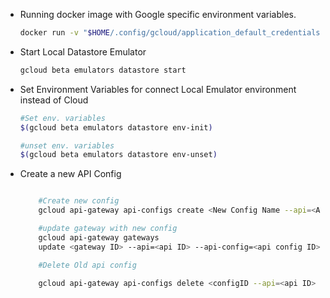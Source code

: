 * Running docker image with Google specific environment variables.
   
    ```sh
    docker run -v "$HOME/.config/gcloud/application_default_credentials.json":/gcp/creds.json:ro   --env GOOGLE_APPLICATION_CREDENTIALS=/gcp/creds.json -p 3000:3000 -e GOOGLE_CLOUD_PROJECT='<Project ID>' -d <image-tag>
    ```


* Start Local Datastore Emulator

    ```sh
    gcloud beta emulators datastore start

    ```
* Set Environment Variables for connect Local Emulator environment instead of Cloud 

    ```sh
    #Set env. variables
    $(gcloud beta emulators datastore env-init)

    #unset env. variables
    $(gcloud beta emulators datastore env-unset)
    ```

* Create a new API Config 

    ```sh

        #Create new config
        gcloud api-gateway api-configs create <New Config Name --api=<API ID> --openapi-spec=openapi2-run.yaml --project=<Project ID> --backend-auth-service-account=<Service Account>

        #update gateway with new config
        gcloud api-gateway gateways 
        update <gateway ID> --api=<api ID> --api-config=<api config ID> --location=<location>

        #Delete Old api config
        
        gcloud api-gateway api-configs delete <configID --api=<api ID> --project=<project ID>
    ```
